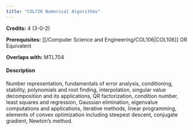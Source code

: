 ```yaml
---
title: "COL726 Numerical Algorithms"
---
```

**Credits:** 4 (3-0-2)

**Prerequisites:** [[/Computer Science and Engineering/COL106|COL106]] OR Equivalent

**Overlaps with:** MTL704

#### Description
Number representation, fundamentals of error analysis, conditioning, stability, polynomials and root finding, interpolation, singular value decomposition and its applications, QR factorization, condition number, least squares and regression, Gaussian elimination, eigenvalue computations and applications, iterative methods, linear programming, elements of convex optimization including steepest descent, conjugate gradient, Newton’s method.